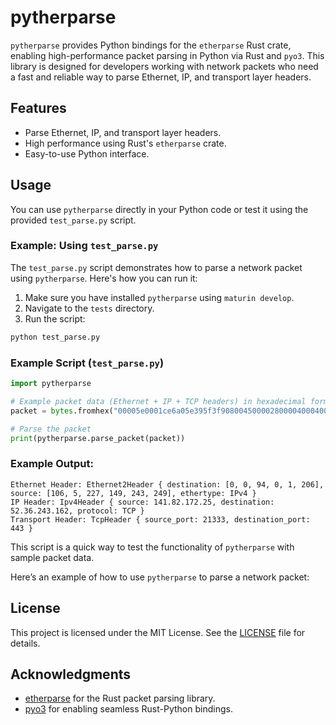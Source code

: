 # pytherparse

`pytherparse` provides Python bindings for the `etherparse` Rust crate, enabling high-performance packet parsing in Python via Rust and `pyo3`. This library is designed for developers working with network packets who need a fast and reliable way to parse Ethernet, IP, and transport layer headers.

## Features
- Parse Ethernet, IP, and transport layer headers.
- High performance using Rust's `etherparse` crate.
- Easy-to-use Python interface.



## Usage

You can use `pytherparse` directly in your Python code or test it using the provided `test_parse.py` script.

### Example: Using `test_parse.py`

The `test_parse.py` script demonstrates how to parse a network packet using `pytherparse`. Here's how you can run it:

1. Make sure you have installed `pytherparse` using `maturin develop`.
2. Navigate to the `tests` directory.
3. Run the script:

```bash
python test_parse.py
```

### Example Script (`test_parse.py`)

```python
import pytherparse

# Example packet data (Ethernet + IP + TCP headers) in hexadecimal format
packet = bytes.fromhex("00005e0001ce6a05e395f3f9080045000028000040004006d99d8d52ac193424f3a2f53501bb626f575200000000500400009dfb0000")

# Parse the packet
print(pytherparse.parse_packet(packet))
```

### Example Output:
```
Ethernet Header: Ethernet2Header { destination: [0, 0, 94, 0, 1, 206], source: [106, 5, 227, 149, 243, 249], ethertype: IPv4 }
IP Header: Ipv4Header { source: 141.82.172.25, destination: 52.36.243.162, protocol: TCP }
Transport Header: TcpHeader { source_port: 21333, destination_port: 443 }
```

This script is a quick way to test the functionality of `pytherparse` with sample packet data.

Here’s an example of how to use `pytherparse` to parse a network packet:


## License

This project is licensed under the MIT License. See the [LICENSE](LICENSE) file for details.

## Acknowledgments

- [etherparse](https://github.com/rusticata/etherparse) for the Rust packet parsing library.
- [pyo3](https://pyo3.rs/) for enabling seamless Rust-Python bindings.

